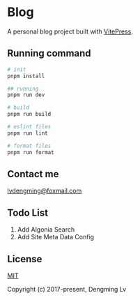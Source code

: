 # Blog

A personal blog project built with [VitePress](https://vitepress.dev/).

## Running command

```sh
# init
pnpm install

## running
pnpm run dev

# build
pnpm run build

# eslint files
pnpm run lint

# format files
pnpm run format
```

## Contact me

[lvdengming@foxmail.com](lvdengming@foxmail.com)

## Todo List

1. Add Algonia Search
2. Add Site Meta Data Config

## License

[MIT](https://opensource.org/license/MIT)

Copyright (c) 2017-present, Dengming Lv
